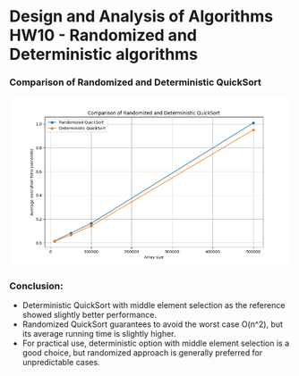 # Design and Analysis of Algorithms HW10 - Randomized and Deterministic algorithms

### Comparison of Randomized and Deterministic QuickSort

![Comparison of Randomized and Deterministic QuickSort](diagram.png)

### Conclusion:
* Deterministic QuickSort with middle element selection as the reference showed slightly better performance.
* Randomized QuickSort guarantees to avoid the worst case O(n^2), but its average running time is slightly higher.
* For practical use, deterministic option with middle element selection is a good choice, but randomized approach is generally preferred for unpredictable cases.